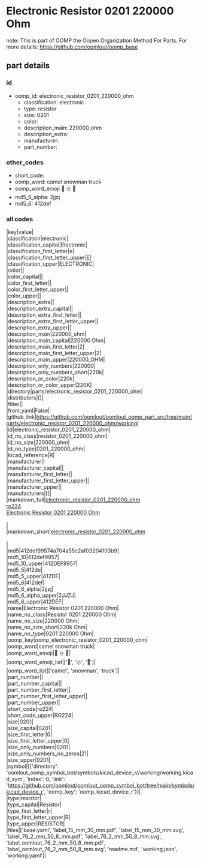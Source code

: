 # Electronic Resistor 0201 220000 Ohm  

note: This is part of OOMP the Oopen Organization Method For Parts. For more details: https://github.com/oomlout/oomp_base

##  part details





### id
* oomp_id: electronic_resistor_0201_220000_ohm
  * classification: electronic
  * type: resistor
  * size: 0201
  * color: 
  * description_main: 220000_ohm
  * description_extra: 
  * manufacturer: 
  * part_number: 

### other_codes
* short_code: 
* oomp_word: camel snowman truck
* oomp_word_emoji :camel: :snowman: :truck:
* md5_6_alpha: 2jjzj
* md5_6: 412def

### all codes 
|key|value|  
|classification|electronic|  
|classification_capital|Electronic|  
|classification_first_letter|e|  
|classification_first_letter_upper|E|  
|classification_upper|ELECTRONIC|  
|color||  
|color_capital||  
|color_first_letter||  
|color_first_letter_upper||  
|color_upper||  
|description_extra||  
|description_extra_capital||  
|description_extra_first_letter||  
|description_extra_first_letter_upper||  
|description_extra_upper||  
|description_main|220000_ohm|  
|description_main_capital|220000 Ohm|  
|description_main_first_letter|2|  
|description_main_first_letter_upper|2|  
|description_main_upper|220000_OHM|  
|description_only_numbers|220000|  
|description_only_numbers_short|220k|  
|description_or_color|220k|  
|description_or_color_upper|220K|  
|directory|parts/electronic_resistor_0201_220000_ohm|  
|distributors|[]|  
|filter||  
|from_yaml|False|  
|github_link|https://github.com/oomlout/oomlout_oomp_part_src/tree/main/parts/electronic_resistor_0201_220000_ohm/working|  
|id|electronic_resistor_0201_220000_ohm|  
|id_no_class|resistor_0201_220000_ohm|  
|id_no_size|220000_ohm|  
|id_no_type|0201_220000_ohm|  
|kicad_reference|R|  
|manufacturer||  
|manufacturer_capital||  
|manufacturer_first_letter||  
|manufacturer_first_letter_upper||  
|manufacturer_upper||  
|manufacturers|[]|  
|markdown_full|[electronic_resistor_0201_220000_ohm](https://github.com/oomlout/oomlout_oomp_part_src/tree/main/parts/electronic_resistor_0201_220000_ohm/working)<br>[ro224](https://github.com/oomlout/oomlout_oomp_part_src/tree/main/parts/electronic_resistor_0201_220000_ohm/working)<br>[Electronic Resistor 0201 220000 Ohm](https://github.com/oomlout/oomlout_oomp_part_src/tree/main/parts/electronic_resistor_0201_220000_ohm/working)<br><br>|  
|markdown_short|[electronic_resistor_0201_220000_ohm](https://github.com/oomlout/oomlout_oomp_part_src/tree/main/parts/electronic_resistor_0201_220000_ohm/working)<br><br>|  
|md5|412def99574a704a55c2af03204103b9|  
|md5_10|412def9957|  
|md5_10_upper|412DEF9957|  
|md5_5|412de|  
|md5_5_upper|412DE|  
|md5_6|412def|  
|md5_6_alpha|2jjzj|  
|md5_6_alpha_upper|2JJZJ|  
|md5_6_upper|412DEF|  
|name|Electronic Resistor 0201 220000 Ohm|  
|name_no_class|Resistor 0201 220000 Ohm|  
|name_no_size|220000 Ohm|  
|name_no_size_short|220k Ohm|  
|name_no_type|0201 220000 Ohm|  
|oomp_key|oomp_electronic_resistor_0201_220000_ohm|  
|oomp_word|camel snowman truck|  
|oomp_word_emoji|:camel: :snowman: :truck:|  
|oomp_word_emoji_list|[':camel:', ':snowman:', ':truck:']|  
|oomp_word_list|['camel', 'snowman', 'truck']|  
|part_number||  
|part_number_capital||  
|part_number_first_letter||  
|part_number_first_letter_upper||  
|part_number_upper||  
|short_code|ro224|  
|short_code_upper|RO224|  
|size|0201|  
|size_capital|0201|  
|size_first_letter|0|  
|size_first_letter_upper|0|  
|size_only_numbers|0201|  
|size_only_numbers_no_zeros|21|  
|size_upper|0201|  
|symbol|[{'directory': 'oomlout_oomp_symbol_bot/symbols/kicad_device_r//working/working.kicad_sym', 'index': 0, 'link': 'https://github.com/oomlout/oomlout_oomp_symbol_bot/tree/main/symbols/kicad_device_r', 'oomp_key': 'oomp_kicad_device_r'}]|  
|type|resistor|  
|type_capital|Resistor|  
|type_first_letter|r|  
|type_first_letter_upper|R|  
|type_upper|RESISTOR|  
|files|['base.yaml', 'label_15_mm_30_mm.pdf', 'label_15_mm_30_mm.svg', 'label_76_2_mm_50_8_mm.pdf', 'label_76_2_mm_50_8_mm.svg', 'label_oomlout_76_2_mm_50_8_mm.pdf', 'label_oomlout_76_2_mm_50_8_mm.svg', 'readme.md', 'working.json', 'working.yaml']|  

